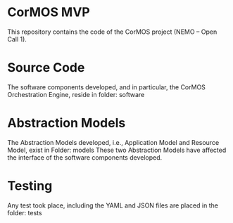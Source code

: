 # CorMOS MVP
This repository contains the code of the CorMOS project (NEMO – Open Call 1). 

# Source Code 
The software components developed, and in particular, the CorMOS Orchestration Engine, reside in folder: software

# Abstraction Models 
The Abstraction Models developed, i.e., Application Model and Resource Model, exist in Folder: models 
These two Abstraction Models have affected the interface of the software components developed. 

# Testing  
Any test took place, including the YAML and JSON files are placed in the folder: tests 
